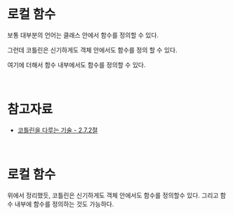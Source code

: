 # 로컬 함수

보통 대부분의 언어는 클래스 안에서 함수를 정의할 수 있다.<br>

그런데 코틀린은 신기하게도 객체 안에서도 함수를 정의 할 수 있다.<br>

여기에 더해서 함수 내부에서도 함수를 정의할 수 있다.<br>

<br>

# 참고자료

- [코틀린을 다루는 기술 - 2.7.2절](https://ridibooks.com/books/754028392?_s=search&_q=%EC%BD%94%ED%8B%80%EB%A6%B0%EC%9D%84+%EB%8B%A4%EB%A3%A8%EB%8A%94+%EA%B8%B0%EC%88%A0&_rdt_sid=search&_rdt_idx=0)

<br>

# 로컬 함수

위에서 정리했듯, 코틀린은 신기하게도 객체 안에서도 함수를 정의할수 있다. 그리고 함수 내부에 함수를 정의하는 것도 가능하다.<br>

